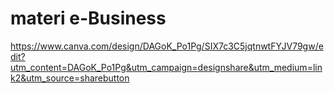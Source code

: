 # materi e-Business
https://www.canva.com/design/DAGoK_Po1Pg/SIX7c3C5jqtnwtFYJV79gw/edit?utm_content=DAGoK_Po1Pg&utm_campaign=designshare&utm_medium=link2&utm_source=sharebutton
